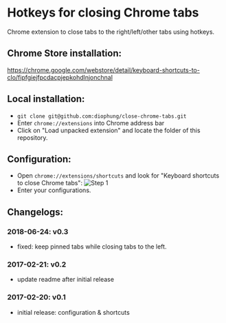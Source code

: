 # Hotkeys for closing Chrome tabs
Chrome extension to close tabs to the right/left/other tabs using hotkeys.

## Chrome Store installation: 
https://chrome.google.com/webstore/detail/keyboard-shortcuts-to-clo/fipfgiejfpcdacpjepkohdlnjonchnal

## Local installation:
- `git clone git@github.com:diophung/close-chrome-tabs.git`
- Enter `chrome://extensions` into Chrome address bar
- Click on "Load unpacked extension" and locate the folder of this repository.

## Configuration:
- Open `chrome://extensions/shortcuts` and look for "Keyboard shortcuts to close Chrome tabs":
![Step 1](https://github.com/diophung/close-chrome-tabs/blob/master/images/step1.png)
- Enter your configurations.


## Changelogs:
### 2018-06-24: v0.3
- fixed: keep pinned tabs while closing tabs to the left. 

### 2017-02-21: v0.2
- update readme after initial release

### 2017-02-20: v0.1
- initial release: configuration & shortcuts
